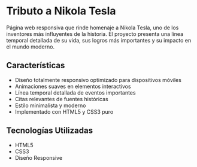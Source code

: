 # Tributo a Nikola Tesla

Página web responsiva que rinde homenaje a Nikola Tesla, uno de los inventores más influyentes de la historia. El proyecto presenta una línea temporal detallada de su vida, sus logros más importantes y su impacto en el mundo moderno.

## Características
- Diseño totalmente responsivo optimizado para dispositivos móviles
- Animaciones suaves en elementos interactivos
- Línea temporal detallada de eventos importantes
- Citas relevantes de fuentes históricas
- Estilo minimalista y moderno
- Implementado con HTML5 y CSS3 puro

## Tecnologías Utilizadas
- HTML5
- CSS3
- Diseño Responsive
